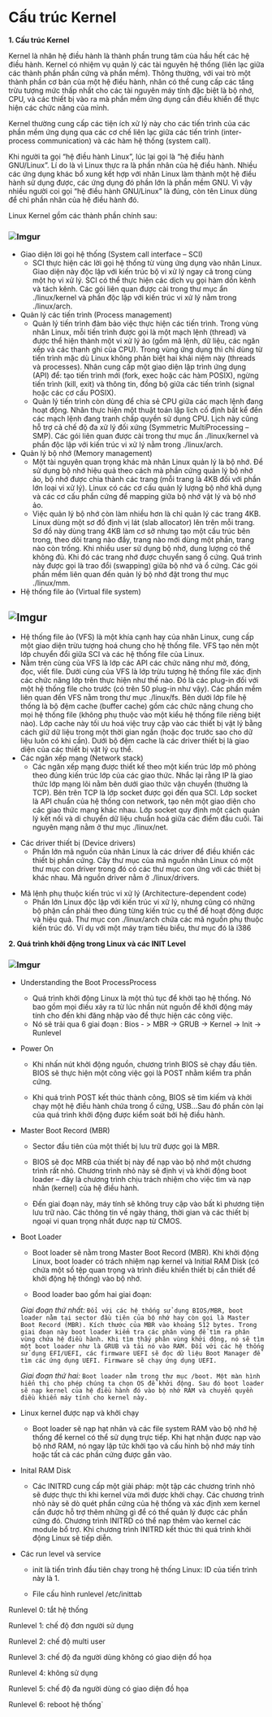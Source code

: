 # Cấu trúc Kernel
**1. Cấu trúc Kernel**

Kernel là nhân hệ điều hành là thành phần trung tâm của hầu hết các hệ điều hành.
Kernel có nhiệm vụ quản lý các tài nguyên hệ thống (liên lạc giữa các thành phần phần cứng và phần mềm).
Thông thường, với vai trò một thành phần cơ bản của một hệ điều hành, nhân có thể cung cấp các tầng trừu tượng mức thấp nhất cho các tài nguyên máy tính đặc biệt là bộ nhớ, CPU, và các thiết bị vào ra mà phần mềm ứng dụng cần điều khiển để thực hiện các chức năng của mình.

Kernel thường cung cấp các tiện ích xử lý này cho các tiến trình của các phần mềm ứng dụng qua các cơ chế liên lạc giữa các tiến trình (inter-process communication) và các hàm hệ thống (system call).

Khi người ta gọi “hệ điều hành Linux”, lúc lại gọi là “hệ điều hành GNU/Linux”. Lí do là vì Linux thực ra là phần nhân của hệ điều hành. Nhiều các ứng dụng khác bổ xung kết hợp với nhân Linux làm thành một hệ điều hành sử dụng được, các ứng dụng đó phần lớn là phần mềm GNU. Vì vậy nhiều người coi gọi “hệ điều hành GNU/Linux” là đúng, còn tên Linux dùng để chỉ phần nhân của hệ điều hành đó.

Linux Kernel gồm các thành phần chính sau: 
### ![Imgur](https://i.imgur.com/wl1UkRM.png)
* Giao diện lời gọi hệ thống (System call interface – SCI) 
  * SCI thực hiện các lời gọi hệ thống từ vùng ứng dụng vào nhân Linux. Giao diện này độc lập với kiến trúc bộ vi xử lý ngay cả trong cùng một họ vi xử lý. SCI có thể thực hiện các dịch vụ gọi hàm dồn kênh và tách kênh. Các gói liên quan được cài trong thư mục ẩn ./linux/kernel và phần độc lập với kiến trúc vi xử lý nằm trong ./linux/arch.
* Quản lý các tiến trình (Process management) 
  * Quản lý tiến trình đảm bảo việc thực hiện các tiến trình. Trong vùng nhân Linux, mỗi tiến trình được gọi là một mạch lệnh (thread) và được thể hiện thành một vi xử lý ảo (gồm mã lệnh, dữ liệu, các ngăn xếp và các thanh ghi của CPU). Trong vùng ứng dụng thì chỉ dùng từ tiến trình mặc dù Linux không phân biệt hai khái niệm này (threads và processes). Nhân cung cấp một giao diện lập trình ứng dụng (API) để: tạo tiến trình mới (fork, exec hoặc các hàm POSIX), ngừng tiến trình (kill, exit) và thông tin, đồng bộ giữa các tiến trình (signal hoặc các cơ cấu POSIX). 
  - Quản lý tiến trình còn dùng để chia sẻ CPU giữa các mạch lệnh đang hoạt động. Nhân thực hiện một thuật toán lập lịch cố định bất kể đến các mạch lệnh đang tranh chấp quyền sử dụng CPU. Lịch này cũng hỗ trợ cả chế độ đa xử lý đối xứng (Symmetric MultiProcessing – SMP). Các gói liên quan được cài trong thư mục ẩn ./linux/kernel và phần độc lập với kiến trúc vi xử lý nằm trong ./linux/arch. 
* Quản lý bộ nhớ (Memory management) 
  * Một tài nguyên quan trọng khác mà nhân Linux quản lý là bộ nhớ. Để sử dụng bộ nhớ hiệu quả theo cách mà phần cứng quản lý bộ nhớ ảo, bộ nhớ được chia thành các trang (mỗi trang là 4KB đối với phần lớn loại vi xử lý). Linux có các cơ cấu quản lý lượng bộ nhớ khả dụng và các cơ cấu phần cứng để mapping giữa bộ nhớ vật lý và bộ nhớ ảo. 
  - Việc quản lý bộ nhớ còn làm nhiều hơn là chỉ quản lý các trang 4KB. Linux dùng một sơ đồ định vị lát (slab allocator) lên trên mỗi trang. Sơ đồ này dùng trang 4KB làm cơ sở nhưng tạo một cấu trúc bên trong, theo dõi trang nào đầy, trang nào mới dùng một phần, trang nào còn trống. Khi nhiều user sử dụng bộ nhớ, dung lượng có thể không đủ. Khi đó các trang nhớ được chuyển sang ổ cứng. Quá trình này được gọi là trao đổi (swapping) giữa bộ nhớ và ổ cứng. Các gói phần mềm liên quan đến quản lý bộ nhớ đặt trong thư mục ./linux/mm.
*  Hệ thống file ảo (Virtual file system) 
## ![Imgur](https://i.imgur.com/6IalWpk.png) 

 
   * Hệ thống file ảo (VFS) là một khía cạnh hay của nhân Linux, cung cấp một giao diện trừu tượng hoá chung cho hệ thống file. VFS tạo nên một lớp chuyển đổi giữa SCI và các hệ thống file của Linux.
   * Nằm trên cùng của VFS là lớp các API các chức năng như mở, đóng, đọc, viết file. Dưới cùng của VFS là lớp trừu tượng hệ thống file xác định các chức năng lớp trên thực hiện như thế nào. Đó là các plug-in đối với một hệ thống file cho trước (có trên 50 plug-in như vậy). Các phần mềm liên quan đến VFS nằm trong thư mục ./linux/fs. Bên dưới lớp file hệ thống là bộ đệm cache (buffer cache) gồm các chức năng chung cho mọi hệ thống file (không phụ thuộc vào một kiểu hệ thống file riêng biệt nào). Lớp cache này tối ưu hoá việc truy cập vào các thiết bị vật lý bằng cách giữ dữ liệu trong một thời gian ngắn (hoặc đọc trước sao cho dữ liệu luôn có khi cần). Dưới bộ đệm cache là các driver thiết bị là giao diện của các thiết bị vật lý cụ thể. 
* Các ngăn xếp mạng (Network stack) 
  * Các ngăn xếp mạng được thiết kế theo một kiến trúc lớp mô phỏng theo đúng kiến trúc lớp của các giao thức. Nhắc lại rằng IP là giao thức lớp mạng lõi nằm bên dưới giao thức vận chuyển (thường là TCP). Bên trên TCP là lớp socket được gọi đến qua SCI. Lớp socket là API chuẩn của hệ thống con network, tạo nên một giao diện cho các giao thức mạng khác nhau. Lớp socket quy định một cách quản lý kết nối và di chuyển dữ liệu chuẩn hoá giữa các điểm đầu cuối. Tài nguyên mạng nằm ở thư mục ./linux/net. 
- Các driver thiết bị (Device drivers) 
  - Phần lớn mã nguồn của nhân Linux là các driver để điều khiển các thiết bị phần cứng. Cây thư mục của mã nguồn nhân Linux có một thư mục con driver trong đó có các thư mục con ứng với các thiêt bị khác nhau. Mã nguồn driver nằm ở ./linux/drivers. 
* Mã lệnh phụ thuộc kiến trúc vi xử lý (Architecture-dependent code) 
  * Phần lớn Linux độc lập với kiến trúc vi xử lý, nhưng cũng có những bộ phận cần phải theo đúng từng kiến trúc cụ thể để hoạt động được và hiệu quả. Thư mục con ./linux/arch chứa các mã nguồn phụ thuộc kiến trúc đó. Ví dụ với một máy trạm tiêu biểu, thư mục đó là i386 

**2. Quá trình khởi động trong Linux và các INIT Level** 

### ![Imgur](https://i.imgur.com/0ty0F8X.png)
* Understanding the Boot ProcessProcess

  - Quá trình khởi động Linux là một thủ tục để khởi tạo hệ thống. Nó bao gồm mọi điều xảy ra từ lúc nhần nút nguồn để khởi động máy tính cho đến khi đăng nhập vào để thực hiện các công việc.
  -  Nó sẽ trải qua 6 giai đoạn : Bios - > MBR -> GRUB -> Kernel -> Init -> Runlevel

* Power On
  - Khi nhấn nút khởi động nguồn, chương trình BIOS sẽ chạy đầu tiên. BIOS sẽ thực hiện một công việc gọi là POST nhằm kiểm tra phần cứng.

  - Khi quá trình POST kết thúc thành công, BIOS sẽ tìm kiếm và khởi chạy một hệ điều hành chứa trong ổ cứng, USB…Sau đó phần còn lại của quá trình khởi động được kiểm soát bởi hệ điều hành.

* Master Boot Record (MBR)
  - Sector đầu tiên của một thiết bị lưu trữ được gọi là MBR.

  - BIOS sẽ đọc MRB của thiết bị này để nạp vào bộ nhớ một chương trình rất nhỏ. Chương trình nhỏ này sẽ định vị và khởi động boot loader – đây là chương trình chịu trách nhiệm cho việc tìm và nạp nhân (kernel) của hệ điều hành.

  - Đến giai đoạn này, máy tính sẽ không truy cập vào bất kì phương tiện lưu trữ nào. Các thông tin về ngày tháng, thời gian và các thiết bị  ngoại vi quan trọng nhất được nạp từ CMOS.

* Boot Loader
  - Boot loader sẽ nằm trong Master Boot Record (MBR). Khi khởi động Linux, boot loader có trách nhiệm nạp kernel và Initial RAM Disk (có chứa một số tệp quan trọng và trình điều khiển thiết bị cần thiết để khởi động hệ thống) vào bộ nhớ.

  - Bood loader bao gồm hai giai đoạn:

  *Giai đoạn thứ nhất:*
`Đổi với các hệ thống sử dụng BIOS/MBR, boot loader nằm tại sector đầu tiên của bộ nhớ hay còn gọi là Master Boot Record (MBR). Kích thước của MBR vào khoảng 512 bytes. Trong giai đoạn này boot loader kiểm tra các phân vùng để tìm ra phân vùng chứa hệ điều hành. Khi tìm thấy phân vùng khởi động, nó sẽ tìm một boot loader như là GRUB và tải nó vào RAM.
Đối với các hệ thống sử dụng EFI/UEFI, các firmware UEFI sẽ đọc dữ liệu Boot Manager để tìm các ứng dụng UEFI. Firmware sẽ chạy ứng dụng UEFI.`


  *Giai đoạn thứ hai:*
`Boot loader nằm trong thư mục /boot. Một màn hình hiển thị cho phép chúng ta chọn OS để khởi động. Sau đó boot loader sẽ nạp kernel của hệ điều hành đó vào bộ nhớ RAM và chuyển quyền điều khiển máy tính cho kernel này.`

* Linux kernel được nạp và khởi chạy

  - Boot loader sẽ nạp hạt nhân và các file system RAM vào bộ nhớ hệ thống để kernel có thể sử dụng trực tiếp. Khi hạt nhận được nạp vào bộ nhớ RAM, nó ngay lập tức khởi tạo và cấu hình bộ nhớ máy tính hoặc tất cả các phần cứng được gắn vào.

* Inital RAM Disk

  - Các INITRD cung cấp một giải pháp: một tập các chương trình nhỏ sẽ được thực thi khi kernel vừa mới được khởi chạy. Các chương trình nhỏ này sẽ dò quét phần cứng của hệ thống và xác định xem kernel cần được hỗ trợ thêm những gì để có thể quản lý được các phần cứng đó. Chương trình INITRD có thể nạp thêm vào kernel các module bổ trợ. Khi chương trình INITRD kết thúc thì quá trình khởi động Linux sẽ tiếp diễn.

* Các run level và service

  - init là tiến trình đầu tiên chạy trong hệ thống Linux: ID của tiến trình này là 1.

  - File cấu hình runlevel /etc/inittab 

Runlevel 0: tắt hệ thống  

Runlevel 1: chế độ đơn người sử dụng 

Runlevel 2: chế độ multi user 

Runlevel 3: chế độ đa người dùng không có giao diện đồ họa 

Runlevel 4: không sử dụng

Runlevel 5: chế độ đa người dùng có giao diện đồ họa

Runlevel 6: reboot hệ thống`